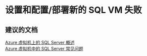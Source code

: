 <properties
    pageTitle="setup and configuration/failure deploying new sql vm"
    description="设置和配置/部署新的 SQL VM 失败"
    service="microsoft.compute"
    resource="virtualmachines"
    authors="ramakoni1"
    displayOrder=""
    selfHelpType="generic"
    supportTopicIds="32511139"
    resourceTags="windowsSQL"
    productPesIds="14745"
    cloudEnvironments="public"
/>


# <a name="setup-and-configurationfailure-deploying-new-sql-vm"></a>设置和配置/部署新的 SQL VM 失败


## <a name="recommended-documents"></a>**建议的文档**
[Azure 虚拟机上的 SQL Server 概述](https://docs.azure.cn/zh-cn/virtual-machines/windows/sql/virtual-machines-windows-sql-server-iaas-overview)<br>
[Azure 虚拟机中的 SQL Server 常见问题](https://docs.azure.cn/zh-cn/virtual-machines/windows/sql/virtual-machines-windows-sql-server-iaas-faq)<br>

